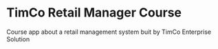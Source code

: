 # TimCo Retail Manager Course
Course app about a retail management system buit by TimCo Enterprise Solution
